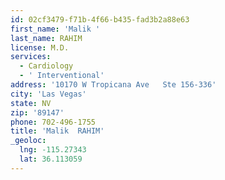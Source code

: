 ```yaml
---
id: 02cf3479-f71b-4f66-b435-fad3b2a88e63
first_name: 'Malik '
last_name: RAHIM
license: M.D.
services:
  - Cardiology
  - ' Interventional'
address: '10170 W Tropicana Ave   Ste 156-336'
city: 'Las Vegas'
state: NV
zip: '89147'
phone: 702-496-1755
title: 'Malik  RAHIM'
_geoloc:
  lng: -115.27343
  lat: 36.113059
---
```


